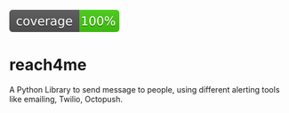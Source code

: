 ![coverage badge](./docs/badges/coverage.svg)

# reach4me
A Python Library to send message to people, using different alerting tools like emailing, Twilio, Octopush.
